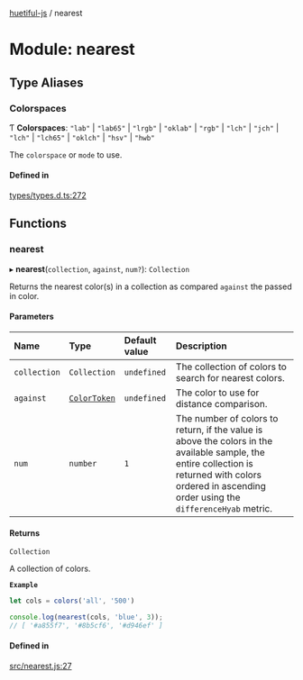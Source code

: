 [huetiful-js](../README.md) / nearest

# Module: nearest

## Type Aliases

### Colorspaces

Ƭ **Colorspaces**: ``"lab"`` \| ``"lab65"`` \| ``"lrgb"`` \| ``"oklab"`` \| ``"rgb"`` \| ``"lch"`` \| ``"jch"`` \| ``"lch"`` \| ``"lch65"`` \| ``"oklch"`` \| ``"hsv"`` \| ``"hwb"``

The `colorspace` or `mode` to use.

#### Defined in

[types/types.d.ts:272](https://github.com/prjctimg/huetiful/blob/ed00af0/types/types.d.ts#L272)

## Functions

### nearest

▸ **nearest**(`collection`, `against`, `num?`): `Collection`

Returns the nearest color(s) in a collection as compared `against` the passed in color.

#### Parameters

| Name | Type | Default value | Description |
| :------ | :------ | :------ | :------ |
| `collection` | `Collection` | `undefined` | The collection of colors to search for nearest colors. |
| `against` | [`ColorToken`](alpha.md#colortoken) | `undefined` | The color to use for distance comparison. |
| `num` | `number` | `1` | The number of colors to return, if the value is above the colors in the available sample, the entire collection is returned with colors ordered in ascending order using the `differenceHyab` metric. |

#### Returns

`Collection`

A collection of colors.

**`Example`**

```ts
let cols = colors('all', '500')

console.log(nearest(cols, 'blue', 3));
// [ '#a855f7', '#8b5cf6', '#d946ef' ]
```

#### Defined in

[src/nearest.js:27](https://github.com/prjctimg/huetiful/blob/ed00af0/src/nearest.js#L27)

